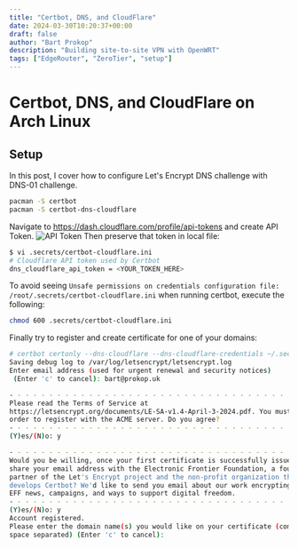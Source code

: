 ```yaml
---
title: "Certbot, DNS, and CloudFlare"
date: 2024-03-30T10:20:37+00:00
draft: false
author: "Bart Prokop"
description: "Building site-to-site VPN with OpenWRT"
tags: ["EdgeRouter", "ZeroTier", "setup"]
---
```


# Certbot, DNS, and CloudFlare on Arch Linux

## Setup

In this post, I cover how to configure Let's Encrypt DNS challenge with DNS-01 challenge.

```bash
pacman -S certbot
pacman -S certbot-dns-cloudflare
```

Navigate to <https://dash.cloudflare.com/profile/api-tokens> and create API Token.
![API Token](https://assets.prokop.dev/qg/2024/08/CloudFlareApiToken.png "CloudFlare API Token")
Then preserve that token in local file:

```bash
$ vi .secrets/certbot-cloudflare.ini
# Cloudflare API token used by Certbot
dns_cloudflare_api_token = <YOUR_TOKEN_HERE>
```

To avoid seeing `Unsafe permissions on credentials configuration file: /root/.secrets/certbot-cloudflare.ini` when running certbot, execute the following:

```bash
chmod 600 .secrets/certbot-cloudflare.ini
```

Finally try to register and create certificate for one of your domains:

```bash
# certbot certonly --dns-cloudflare --dns-cloudflare-credentials ~/.secrets/certbot-cloudflare.ini
Saving debug log to /var/log/letsencrypt/letsencrypt.log
Enter email address (used for urgent renewal and security notices)
 (Enter 'c' to cancel): bart@prokop.uk

- - - - - - - - - - - - - - - - - - - - - - - - - - - - - - - - - - - - - - - -
Please read the Terms of Service at
https://letsencrypt.org/documents/LE-SA-v1.4-April-3-2024.pdf. You must agree in
order to register with the ACME server. Do you agree?
- - - - - - - - - - - - - - - - - - - - - - - - - - - - - - - - - - - - - - - -
(Y)es/(N)o: y

- - - - - - - - - - - - - - - - - - - - - - - - - - - - - - - - - - - - - - - -
Would you be willing, once your first certificate is successfully issued, to
share your email address with the Electronic Frontier Foundation, a founding
partner of the Let's Encrypt project and the non-profit organization that
develops Certbot? We'd like to send you email about our work encrypting the web,
EFF news, campaigns, and ways to support digital freedom.
- - - - - - - - - - - - - - - - - - - - - - - - - - - - - - - - - - - - - - - -
(Y)es/(N)o: y
Account registered.
Please enter the domain name(s) you would like on your certificate (comma and/or
space separated) (Enter 'c' to cancel):
```
